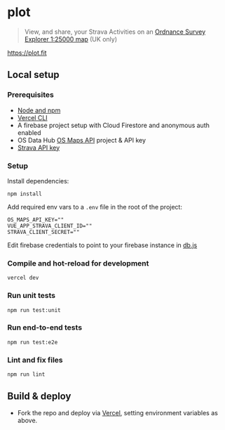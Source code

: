 # plot
> View, and share, your Strava Activities on an [Ordnance Survey Explorer 1:25000 map](https://shop.ordnancesurvey.co.uk/mapsheetfinder.html#choosing) (UK only)

https://plot.fit

## Local setup
### Prerequisites
- [Node and npm](https://nodejs.org/en/)
- [Vercel CLI](https://vercel.com/download)
- A firebase project setup with Cloud Firestore and anonymous auth enabled
- OS Data Hub [OS Maps API](https://osdatahub.os.uk/docs/wmts/overview) project & API key
- [Strava API key](http://developers.strava.com/)

### Setup

Install dependencies:
```
npm install
```

Add required env vars to a `.env` file in the root of the project:
```env
OS_MAPS_API_KEY=""
VUE_APP_STRAVA_CLIENT_ID=""
STRAVA_CLIENT_SECRET=""
```

Edit firebase credentials to point to your firebase instance in [db.js](src/db.js)


### Compile and hot-reload for development
```
vercel dev
```

### Run unit tests
```
npm run test:unit
```

### Run end-to-end tests
```
npm run test:e2e
```

### Lint and fix files
```
npm run lint
```

## Build & deploy
- Fork the repo and deploy via [Vercel](https://www.vercel.com), setting environment variables as above.